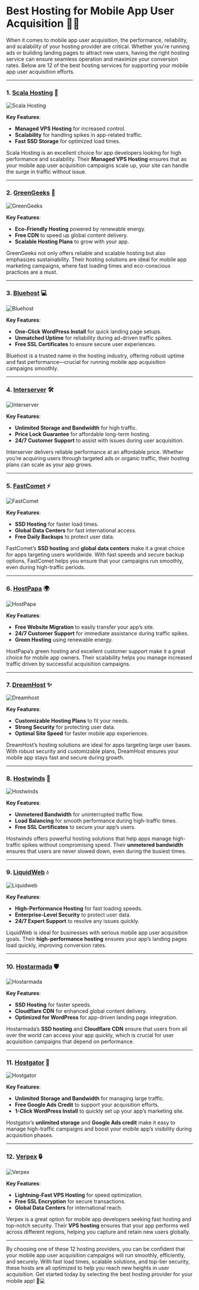 # Best Hosting for Mobile App User Acquisition 🚀📱

When it comes to mobile app user acquisition, the performance, reliability, and scalability of your hosting provider are critical. Whether you're running ads or building landing pages to attract new users, having the right hosting service can ensure seamless operation and maximize your conversion rates. Below are 12 of the best hosting services for supporting your mobile app user acquisition efforts.

---

### 1. [**Scala Hosting**](https://snipitx.com/scala-jy) 🌟

![Scala Hosting](https://i.imgur.com/uJ5JIK3.png "Scala Web Hosting")

**Key Features**:
- **Managed VPS Hosting** for increased control.
- **Scalability** for handling spikes in app-related traffic.
- **Fast SSD Storage** for optimized load times.

Scala Hosting is an excellent choice for app developers looking for high performance and scalability. Their **Managed VPS Hosting** ensures that as your mobile app user acquisition campaigns scale up, your site can handle the surge in traffic without issue.

---

### 2. [**GreenGeeks**](https://snipitx.com/greengeeks-jy) 🌱

![GreenGeeks](https://i.imgur.com/eEwuntu.jpg "GreenGeeks Hosting")

**Key Features**:
- **Eco-Friendly Hosting** powered by renewable energy.
- **Free CDN** to speed up global content delivery.
- **Scalable Hosting Plans** to grow with your app.

GreenGeeks not only offers reliable and scalable hosting but also emphasizes sustainability. Their hosting solutions are ideal for mobile app marketing campaigns, where fast loading times and eco-conscious practices are a must.

---

### 3. [**Bluehost**](https://snipitx.com/bluehost-jy) 💻

![Bluehost](https://i.imgur.com/PasFF9E.jpeg "Bluehost Hosting")

**Key Features**:
- **One-Click WordPress Install** for quick landing page setups.
- **Unmatched Uptime** for reliability during ad-driven traffic spikes.
- **Free SSL Certificates** to ensure secure user experiences.

Bluehost is a trusted name in the hosting industry, offering robust uptime and fast performance—crucial for running mobile app acquisition campaigns smoothly.

---

### 4. [**Interserver**](https://snipitx.com/interserver-jy) 🛠️

![Interserver](https://i.imgur.com/OM5dOEW.jpeg "Interserver Hosting")

**Key Features**:
- **Unlimited Storage and Bandwidth** for high traffic.
- **Price Lock Guarantee** for affordable long-term hosting.
- **24/7 Customer Support** to assist with issues during user acquisition.

Interserver delivers reliable performance at an affordable price. Whether you’re acquiring users through targeted ads or organic traffic, their hosting plans can scale as your app grows.

---

### 5. [**FastComet**](https://snipitx.com/fastcomet-jy) ⚡

![FastComet](https://i.imgur.com/7qgXuWp.png "FastComet Hosting")

**Key Features**:
- **SSD Hosting** for faster load times.
- **Global Data Centers** for fast international access.
- **Free Daily Backups** to protect user data.

FastComet’s **SSD hosting** and **global data centers** make it a great choice for apps targeting users worldwide. With fast speeds and secure backup options, FastComet helps you ensure that your campaigns run smoothly, even during high-traffic periods.

---

### 6. [**HostPapa**](https://snipitx.com/hostpapa-jy) 🌍

![HostPapa](https://i.imgur.com/ouDTkvl.jpeg "HostPapa Hosting")

**Key Features**:
- **Free Website Migration** to easily transfer your app’s site.
- **24/7 Customer Support** for immediate assistance during traffic spikes.
- **Green Hosting** using renewable energy.

HostPapa’s green hosting and excellent customer support make it a great choice for mobile app owners. Their scalability helps you manage increased traffic driven by successful acquisition campaigns.

---

### 7. [**DreamHost**](https://snipitx.com/dreamhost-jy) ✨

![Dreamhost](https://i.imgur.com/rXIg8ip.jpeg "Dreamhost Hosting")

**Key Features**:
- **Customizable Hosting Plans** to fit your needs.
- **Strong Security** for protecting user data.
- **Optimal Site Speed** for faster mobile app experiences.

DreamHost’s hosting solutions are ideal for apps targeting large user bases. With robust security and customizable plans, DreamHost ensures your mobile app stays fast and secure during growth.

---

### 8. [**Hostwinds**](https://snipitx.com/hostwinds-jy) 💨

![Hostwinds](https://i.imgur.com/53aSNXx.jpeg "Hostwinds Hosting")

**Key Features**:
- **Unmetered Bandwidth** for uninterrupted traffic flow.
- **Load Balancing** for smooth performance during high-traffic times.
- **Free SSL Certificates** to secure your app’s users.

Hostwinds offers powerful hosting solutions that help apps manage high-traffic spikes without compromising speed. Their **unmetered bandwidth** ensures that users are never slowed down, even during the busiest times.

---

### 9. [**LiquidWeb**](https://snipitx.com/liquidweb-jy) 💧

![Liquidweb](https://i.imgur.com/4IvT9SC.jpeg "Liquidweb Hosting")

**Key Features**:
- **High-Performance Hosting** for fast loading speeds.
- **Enterprise-Level Security** to protect user data.
- **24/7 Expert Support** to resolve any issues quickly.

LiquidWeb is ideal for businesses with serious mobile app user acquisition goals. Their **high-performance hosting** ensures your app’s landing pages load quickly, improving conversion rates.

---

### 10. [**Hostarmada**](https://snipitx.com/hostarmada-jy) 🛡️

![Hostarmada](https://i.imgur.com/KFbdf3o.jpeg "Hostarmada Hosting")

**Key Features**:
- **SSD Hosting** for faster speeds.
- **Cloudflare CDN** for enhanced global content delivery.
- **Optimized for WordPress** for app-driven landing page integration.

Hostarmada’s **SSD hosting** and **Cloudflare CDN** ensure that users from all over the world can access your app quickly, which is crucial for user acquisition campaigns that depend on performance.

---

### 11. [**Hostgator**](https://snipitx.com/hostgator-jy) 🐊

![Hostgator](https://i.imgur.com/BcVkH57.jpeg "Hostgator Hosting")

**Key Features**:
- **Unlimited Storage and Bandwidth** for managing large traffic.
- **Free Google Ads Credit** to support your acquisition efforts.
- **1-Click WordPress Install** to quickly set up your app’s marketing site.

Hostgator’s **unlimited storage** and **Google Ads credit** make it easy to manage high-traffic campaigns and boost your mobile app’s visibility during acquisition phases.

---

### 12. [**Verpex**](https://snipitx.com/verpex-jy) 🔒

![Verpex](https://i.imgur.com/6x5LhiS.jpeg "Verpex Hosting")

**Key Features**:
- **Lightning-Fast VPS Hosting** for speed optimization.
- **Free SSL Encryption** for secure transactions.
- **Global Data Centers** for international reach.

Verpex is a great option for mobile app developers seeking fast hosting and top-notch security. Their **VPS hosting** ensures that your app performs well across different regions, helping you capture and retain new users globally.

---

By choosing one of these 12 hosting providers, you can be confident that your mobile app user acquisition campaigns will run smoothly, efficiently, and securely. With fast load times, scalable solutions, and top-tier security, these hosts are all optimized to help you reach new heights in user acquisition. Get started today by selecting the best hosting provider for your mobile app! 📱💻
